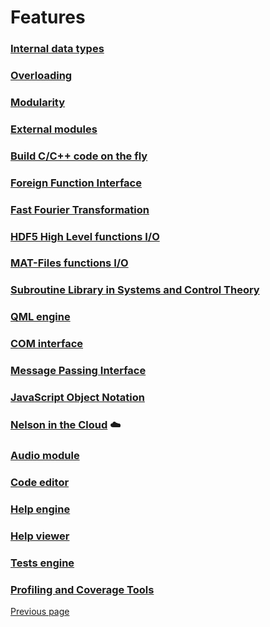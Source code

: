 # Features 

### [Internal data types](TYPES.md)


### [Overloading](OVERLOADING.md)


### [Modularity](MODULARITY.md)


### [External modules](EXTERNAL_MODULE.md)


### [Build C/C++ code on the fly](EXTERNAL_MODULE.md)


### [Foreign Function Interface](FFI.md)


### [Fast Fourier Transformation](FFTW.md)


### [HDF5 High Level functions I/O](HDF5.md)


### [MAT-Files functions I/O](MATIO.md)


### [Subroutine Library in Systems and Control Theory](SLICOT.md)


### [QML engine](QML_ENGINE.md)


### [COM interface](COM_INTERFACE.md)


### [Message Passing Interface](MPI.md)


### [JavaScript Object Notation](JSON.md)


###  [Nelson in the Cloud](CLOUD.md) ☁️


### [Audio module](AUDIO.md)


### [Code editor](CODE_EDITOR.md)


### [Help engine](HELPENGINE.md)


### [Help viewer](HELPVIEWER.md)


### [Tests engine](TESTSENGINE.md)


### [Profiling and Coverage Tools](PROFILER.md)


[Previous page](README.md)